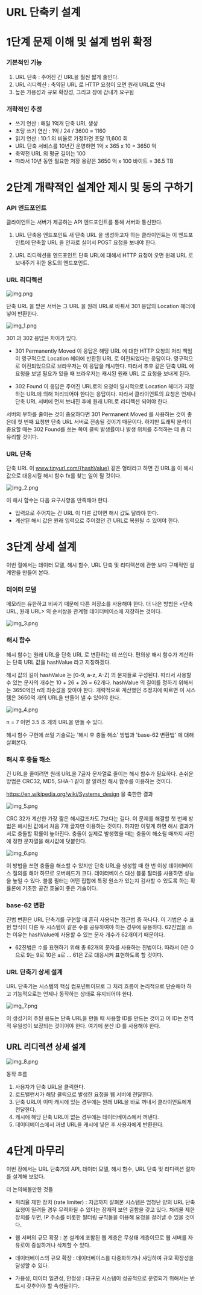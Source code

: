# URL 단축키 설계

# 1단계 문제 이해 및 설계 범위 확정

### 기본적인 기능

1. URL 단축 : 주어진 긴 URL을 훨씬 짧게 줄인다.
2. URL 리디렉션 : 축약된 URL 로 HTTP 요청이 오면 원래 URL로 안내
3. 높은 가용성과 규모 확장성, 그리고 장애 감내가 요구됨

### 개략적인 추정

- 쓰기 연산 : 매일 1억개 단축 URL 생성
- 초당 쓰기 연산 : 1억 / 24 / 3600 = 1160
- 읽기 연산 : 10:1 의 비율로 가정하면 초당 11,600 회
- URL 단축 서비스를 10년간 운영하면 1억 x 365 x 10 = 3650 억
- 축약전 URL 의 평균 길이는 100
- 따라서 10년 동안 필요한 저장 용량은 3650 억 x 100 바이트 = 36.5 TB

# 2단계 개략적인 설계안 제시 및 동의 구하기

### API 엔드포인트

클라이언트는 서버가 제공하는 API 엔드포인트를 통해 서버와 통신한다.

1. URL 단축용 엔드포인트
   새 단축 URL 을 생성하고자 하는 클라이언트는 이 엔드포인트에 단축할 URL 을 인자로 실어서 POST 요청을 보내야 한다.

2. URL 리디렉션용 엔드포인트
   단축 URL에 대해서 HTTP 요청이 오면 원래 URL 로 보내주기 위한 용도의 엔드포인트.

### URL 리디렉션

![img.png](img.png)

단축 URL 을 받은 서버는 그 URL 을 원래 URL로 바꿔서 301 응답의 Location 헤더에 넣어 반환한다.

![img_1.png](img_1.png)

301 과 302 응답은 차이가 있다.

- 301 Permanently Moved
  이 응답은 해당 URL 에 대한 HTTP 요청의 처리 책임이 영구적으로 Location 헤더에 반환된 URL 로 이전되었다는 응답이다.
  영구적으로 이전되었으므로 브라우저는 이 응답을 캐시한다.
  따라서 추후 같은 단축 URL 에 요청을 보낼 필요가 있을 때 브라우저는 캐시된 원래 URL 로 요청을 보내게 된다.

- 302 Found
  이 응답은 주어진 URL로의 요청이 일시적으로 Location 헤더가 지정하는 URL에 의해 처리되어야 한다는 응답이다.
  따라서 클라이언트의 요청은 언제나 단축 URL 서버에 먼저 보내진 후에 원래 URL로 리디렉션 되어야 한다.

서버의 부하를 줄이는 것이 중요하다면 301 Permanent Moved 를 사용하는 것이 좋은데 첫 번째 요청만 단축 URL 서버로 전송될 것이기 때문이다.
하지만 트래픽 분석이 중요할 때는 302 Found를 쓰는 쪽이 클릭 발생률이나 발생 위치를 추적하는 데 좀 더 유리할 것이다.

### URL 단축

단축 URL 이 www.tinyurl.com/{hashValue} 같은 형태라고 하면 긴 URL을 이 해시 값으로 대응시킬 해시 함수 fx를 찾는 일이 될 것이다.

![img_2.png](img_2.png)

이 해시 함수는 다음 요구사항을 만족해야 한다.

- 입력으로 주어지는 긴 URL 이 다른 값이면 해시 값도 달라야 한다.
- 계산된 해시 값은 원래 입력으로 주어졌던 긴 URL로 복원될 수 있어야 한다.

# 3단계 상세 설계

이번 절에서는 데이터 모델, 해시 함수, URL 단축 및 리디렉션에 관한 보다 구체적인 설계안을 만들어 본다.

### 데이터 모델

메모리는 유한하고 비싸기 때문에 다른 저장소를 사용해야 한다.
더 나은 방법은 <단축 URL, 원래 URL> 의 순서쌍을 관계형 데이터베이스에 저장하는 것이다.

![img_3.png](img_3.png)

### 해시 함수

해시 함수는 원래 URL을 단축 URL 로 변환하는 데 쓰인다.
편의상 해시 함수가 계산하는 단축 URL 값을 hashValue 라고 지칭하겠다.

해시 값의 길이
hashValue 는 [0-9, a-z, A-Z] 의 문자들로 구성된다.
따라서 사용할 수 있는 문자의 개수는 10 + 26 + 26 = 62개다.
hashValue 의 길이를 정하기 위해서는 3650억인 n의 최솟값을 찾아야 한다.
개략적으로 계산했던 추정치에 따르면 이 시스템은 3650억 개의 URL을 만들어 낼 수 있어야 한다.

![img_4.png](img_4.png)

n = 7 이면 3.5 조 개의 URL을 만들 수 있다.

해시 함수 구현에 쓰일 기술로는 '해시 후 충돌 해소' 방법과 'base-62 변환법' 에 대해 살펴본다.

### 해시 후 충돌 해소

긴 URL을 줄이려면 원래 URL을 7글자 문자열로 줄이는 해시 함수가 필요하다.
손쉬운 방법은 CRC32, MD5, SHA-1 같이 잘 알려진 해시 함수를 이용하는 것이다.

https://en.wikipedia.org/wiki/Systems_design 을 축한한 결과

![img_5.png](img_5.png)

CRC 32가 계산한 가장 짧은 해시값조차도 7보다는 길다.
이 문제를 해결할 첫 번째 방법은 해시된 값에서 처음 7개 글자만 이용하는 것이다.
하지만 이렇게 하면 해시 결과가 서로 충돌할 확률이 높아진다.
충돌이 실제로 발생했을 때는 충돌이 해소될 때까지 사전에 정한 문자열을 해시값에 덧붙인다.

![img_6.png](img_6.png)

이 방법을 쓰면 충돌을 해소할 수 있지만 단축 URL을 생성할 때 한 번 이상 데이터베이스 질의를 해야 하므로 오버헤드가 크다.
데이터베이스 대신 블룸 필터를 사용하면 성능을 높일 수 있다.
블룸 필터는 어떤 집합에 특정 원소가 있는지 검사할 수 있도록 하는 확률론에 기초한 공간 효율이 좋은 기술이다.

### base-62 변환

진법 변환은 URL 단축기를 구현할 때 흔히 사용되는 접근법 중 하나다.
이 기법은 수 표현 방식이 다른 두 시스템이 같은 수를 공유하여야 하는 경우에 유용하다.
62진법을 쓰는 이유는 hashValue에 사용할 수 있는 문자 개수가 62개이기 때문이다.

- 62진법은 수를 표현하기 위해 총 62개의 문자를 사용하는 진법이다. 따라서 0은 0으로 9는 9로 10은 a로 ... 61은 Z로 대응시켜 표현하도록 할 것이다.

### URL 단축기 상세 설계

URL 단축기는 시스템의 핵심 컴포넌트이므로 그 처리 흐름이 논리적으로 단순해야 하고 기능적으로는 언제나 동작하는 상태로 유지되어야 한다.

![img_7.png](img_7.png)

이 생성기의 주된 용도는 단축 URL을 만들 때 사용할 ID를 만드는 것이고 이 ID는 전역적 유일성이 보장되는 것이어야 한다.
여기에 분산 ID 를 사용해야 한다.

## URL 리디렉션 상세 설계

![img_8.png](img_8.png)

동작 흐름

1. 사용자가 단축 URL을 클릭한다.
2. 로드밸런서가 해당 클릭으로 발생한 요청을 웹 서버에 전달한다.
3. 단축 URL이 이미 캐시에 있는 경우에는 원래 URL을 바로 꺼내서 클라이언트에게 전달한다.
4. 캐시에 해당 단축 URL이 없는 경우에는 데이터베이스에서 꺼낸다.
5. 데이터베이스에서 꺼낸 URL을 캐시에 넣은 후 사용자에게 반환한다.

# 4단계 마무리

이번 장에서는 URL 단축기의 API, 데이터 모델, 해시 함수, URL 단축 및 리디렉션 절차를 설계해 보았다.

더 논의해볼만한 것들

- 처리율 제한 장치 (rate limiter) : 지금까지 살펴본 시스템은 엄청난 양의 URL 단축 요청이 밀려들 경우 무력화될 수 있다는 잠재적 보안 결함을 갖고 있다. 처리율 제한 장치를 두면, IP 주소를
  비롯한 필터링 규칙들을 이용해 요청을 걸러낼 수 있을 것이다.


- 웹 서버의 규모 확장 : 본 설계에 포함된 웹 계층은 무상태 계층이므로 웹 서버를 자유로이 증설하거나 삭제할 수 있다.


- 데이터베이스의 규모 확장 : 데이터베이스를 다중화하거나 샤딩하여 규모 확장성을 달성할 수 있다.


- 가용성, 데이터 일관성, 안정성 : 대규모 시스템이 성공적으로 운영되기 위해서는 반드시 갖추어야 할 속성들이다.
